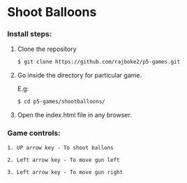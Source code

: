 # Shoot Balloons

### Install steps:

1. Clone the repository
    ```sh
    $ git clone https://github.com/rajboke2/p5-games.git
    ```
2. Go inside the directory for particular game.

    E.g:
    ```sh
    $ cd p5-games/shootballoons/
    ```
3. Open the index.html file in any browser.

### Game controls:
    
    1. UP arrow key - To shoot ballons
    
    2. Left arrow key - To move gun left
    
    3. Left arrow key - To move gun right
